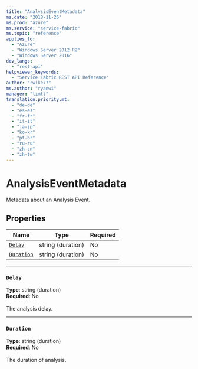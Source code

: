 ```yaml
---
title: "AnalysisEventMetadata"
ms.date: "2018-11-26"
ms.prod: "azure"
ms.service: "service-fabric"
ms.topic: "reference"
applies_to: 
  - "Azure"
  - "Windows Server 2012 R2"
  - "Windows Server 2016"
dev_langs: 
  - "rest-api"
helpviewer_keywords: 
  - "Service Fabric REST API Reference"
author: "rwike77"
ms.author: "ryanwi"
manager: "timlt"
translation.priority.mt: 
  - "de-de"
  - "es-es"
  - "fr-fr"
  - "it-it"
  - "ja-jp"
  - "ko-kr"
  - "pt-br"
  - "ru-ru"
  - "zh-cn"
  - "zh-tw"
---
```

# AnalysisEventMetadata

Metadata about an Analysis Event.

## Properties
| Name | Type | Required |
| --- | --- | --- |
| [`Delay`](#delay) | string (duration) | No |
| [`Duration`](#duration) | string (duration) | No |

____
### `Delay`
__Type__: string (duration) <br/>
__Required__: No<br/>
<br/>
The analysis delay.

____
### `Duration`
__Type__: string (duration) <br/>
__Required__: No<br/>
<br/>
The duration of analysis.
